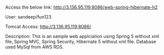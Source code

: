 Access the below link:
http://3.136.95.119:8086/web-spring-hibernate-h2

User: sandeep/fun123

Tomcat Access:
http://3.136.95.119:8086/

Description:
This is an sample web applciation using Spring 5 without xml file, Spring MVC, Spring Security, Hibernate 5 without xml file.
Database used MySql from AWS RDS. 